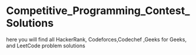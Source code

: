 # Competitive_Programming_Contest_Solutions
here you will find all HackerRank, Codeforces,Codechef ,Geeks for Geeks, and LeetCode problem solutions
